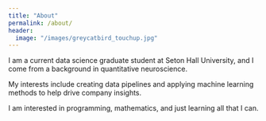 ```yaml
---
title: "About"
permalink: /about/
header:
  image: "/images/greycatbird_touchup.jpg"
---
```


I am a current data science graduate student at Seton Hall University, and I come from a background in quantitative neuroscience.

My interests include creating data pipelines and applying machine learning methods to help drive company insights. 

I am interested in programming, mathematics, and just learning all that I can.

